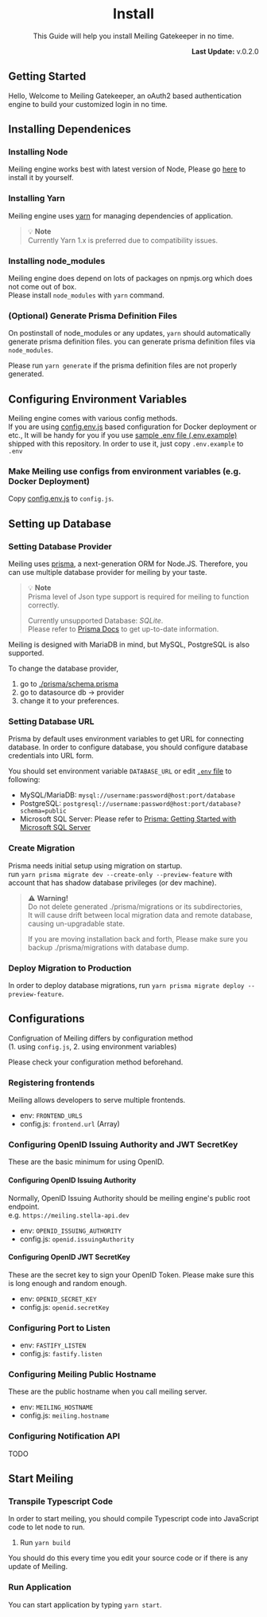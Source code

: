 <h1 align="center">Install</h1>
<p align="center">This Guide will help you install Meiling Gatekeeper in no time.</p>
<p align="right"><b>Last Update:</b> v.0.2.0</p>

## Getting Started
Hello, Welcome to Meiling Gatekeeper, an oAuth2 based authentication engine to build your customized login in no time.

## Installing Dependenices
### Installing Node
Meiling engine works best with latest version of Node, Please go [here](https://nodejs.org/en/) to install it by yourself.

### Installing Yarn
Meiling engine uses [yarn](https://yarnpkg.com) for managing dependencies of application.  

> 💡 **Note**  
> Currently Yarn 1.x is preferred due to compatibility issues. 

### Installing node_modules
Meiling engine does depend on lots of packages on npmjs.org which does not come out of box.  
Please install `node_modules` with `yarn` command.  

### (Optional) Generate Prisma Definition Files
On postinstall of node_modules or any updates, `yarn` should automatically generate prisma definition files. you can generate prisma definition files via `node_modules`.  

Please run `yarn generate` if the prisma definition files are not properly generated.  

## Configuring Environment Variables
Meiling engine comes with various config methods.  
If you are using [config.env.js](/config.env.js) based configuration for Docker deployment or etc., It will be handy for you if you use [sample .env file (.env.example)](/.env.example) shipped with this repository. In order to use it, just copy `.env.example` to `.env`

### Make Meiling use configs from environment variables (e.g. Docker Deployment)
Copy [config.env.js](/config.env.js) to `config.js`.  

## Setting up Database

### Setting Database Provider
Meiling uses [prisma](https://prisma.io), a next-generation ORM for Node.JS. Therefore, you can use multiple database provider for meiling by your taste.
  
> 💡 **Note**  
> Prisma level of Json type support is required for meiling to function correctly.
> 
> Currently unsupported Database: *SQLite*.  
> Please refer to [Prisma Docs](https://www.prisma.io/docs/reference/api-reference/prisma-schema-reference/#json) to get up-to-date information.

Meiling is designed with MariaDB in mind, but MySQL, PostgreSQL is also supported.

To change the database provider,  
1. go to [./prisma/schema.prisma](./prisma/schema.prisma)
2. go to datasource db -> provider
3. change it to your preferences.

### Setting Database URL
Prisma by default uses environment variables to get URL for connecting database. In order to configure database, you should configure database credentials into URL form.  

You should set environment variable `DATABASE_URL` or edit [`.env` file](/.env) to following:
* MySQL/MariaDB: `mysql://username:password@host:port/database`
* PostgreSQL: `postgresql://username:password@host:port/database?schema=public`
* Microsoft SQL Server: Please refer to [Prisma: Getting Started with Microsoft SQL Server](https://www.prisma.io/docs/concepts/components/preview-features/sql-server/sql-server-start-from-scratch-typescript#connect-your-database)

### Create Migration
Prisma needs initial setup using migration on startup.  
run `yarn prisma migrate dev --create-only --preview-feature` with account that has shadow database privileges (or dev machine).  

> ⚠️ **Warning!**  
> Do not delete generated ./prisma/migrations or its subdirectories,  
> It will cause drift between local migration data and remote database, causing un-upgradable state.  
> 
> If you are moving installation back and forth, Please make sure you backup ./prisma/migrations with database dump.

### Deploy Migration to Production
In order to deploy database migrations, run `yarn prisma migrate deploy --preview-feature`.  

## Configurations
Configruation of Meiling differs by configuration method  
(1. using `config.js`, 2. using environment variables)  

Please check your configuration method beforehand.

### Registering frontends
Meiling allows developers to serve multiple frontends.  

* env: `FRONTEND_URLS`
* config.js: `frontend.url` (Array)

### Configuring OpenID Issuing Authority and JWT SecretKey
These are the basic minimum for using OpenID.

#### Configuring OpenID Issuing Authority
Normally, OpenID Issuing Authority should be meiling engine's public root endpoint.  
e.g. `https://meiling.stella-api.dev`  

* env: `OPENID_ISSUING_AUTHORITY`
* config.js: `openid.issuingAuthority`

#### Configuring OpenID JWT SecretKey
These are the secret key to sign your OpenID Token. Please make sure this is long enough and random enough.

* env: `OPENID_SECRET_KEY`
* config.js: `openid.secretKey`

### Configuring Port to Listen
* env: `FASTIFY_LISTEN`
* config.js: `fastify.listen`

### Configuring Meiling Public Hostname
These are the public hostname when you call meiling server.  

* env: `MEILING_HOSTNAME`
* config.js: `meiling.hostname`

### Configuring Notification API
TODO

## Start Meiling

### Transpile Typescript Code
In order to start meiling, you should compile Typescript code into JavaScript code to let node to run.  

1. Run `yarn build`

You should do this every time you edit your source code or if there is any update of Meiling.

### Run Application
You can start application by typing `yarn start`.  

